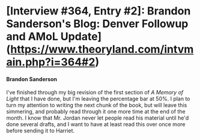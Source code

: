 # [Interview #364, Entry #2]: Brandon Sanderson's Blog: Denver Followup and AMoL Update](https://www.theoryland.com/intvmain.php?i=364#2)

#### Brandon Sanderson

I've finished through my big revision of the first section of
*A Memory of Light*
that I have done, but I'm leaving the percentage bar at 50%. I plan to turn my attention to writing the next chunk of the book, but will leave this simmering, and probably read through it one more time at the end of the month. I know that Mr. Jordan never let people read his material until he'd done several drafts, and I want to have at least read this over once more before sending it to Harriet.

